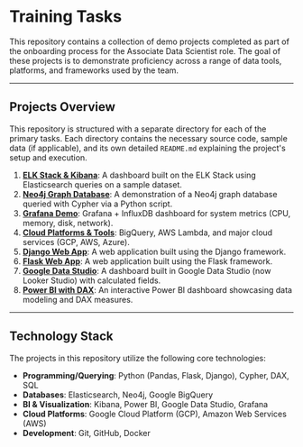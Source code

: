 # Training Tasks

This repository contains a collection of demo projects completed as part of the onboarding process for the Associate Data Scientist role. The goal of these projects is to demonstrate proficiency across a range of data tools, platforms, and frameworks used by the team.

---

## Projects Overview

This repository is structured with a separate directory for each of the primary tasks. Each directory contains the necessary source code, sample data (if applicable), and its own detailed `README.md` explaining the project's setup and execution.

1.  **[ELK Stack & Kibana](./elk-kibana-demo/)**: A dashboard built on the ELK Stack using Elasticsearch queries on a sample dataset.
2.  **[Neo4j Graph Database](./neo4j-cypher-demo/)**: A demonstration of a Neo4j graph database queried with Cypher via a Python script.
3.  **[Grafana Demo](./advanced-tools-demo/)**: Grafana + InfluxDB dashboard for system metrics (CPU, memory, disk, network).
4.  **[Cloud Platforms & Tools](./cloud-overviews/)**: BigQuery, AWS Lambda, and major cloud services (GCP, AWS, Azure).
5.  **[Django Web App](./django-app-demo/)**: A web application built using the Django framework.
6.  **[Flask Web App](./flask-app-demo/)**: A web application built using the Flask framework.
7.  **[Google Data Studio](./google-data-studio-demo/)**: A dashboard built in Google Data Studio (now Looker Studio) with calculated fields.
8.  **[Power BI with DAX](./powerbi-dax-demo/)**: An interactive Power BI dashboard showcasing data modeling and DAX measures.

---

## Technology Stack

The projects in this repository utilize the following core technologies:

- **Programming/Querying**: Python (Pandas, Flask, Django), Cypher, DAX, SQL
- **Databases**: Elasticsearch, Neo4j, Google BigQuery
- **BI & Visualization**: Kibana, Power BI, Google Data Studio, Grafana
- **Cloud Platforms**: Google Cloud Platform (GCP), Amazon Web Services (AWS)
- **Development**: Git, GitHub, Docker

